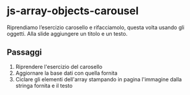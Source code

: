 # js-array-objects-carousel

Riprendiamo l’esercizio carosello e rifacciamolo, questa volta usando gli oggetti.
Alla slide aggiungere un titolo e un testo.

## Passaggi
1. Riprendere l'esercizio del carosello
2. Aggiornare la base dati con quella fornita
3. Ciclare gli elementi dell'array stampando in pagina l'immagine dalla stringa fornita e il testo
